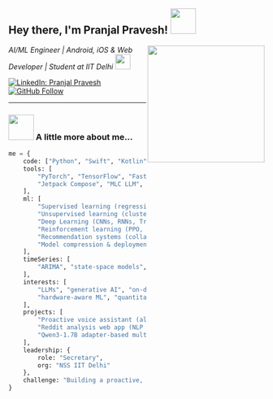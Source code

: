 <h2> Hey there, I'm Pranjal Pravesh! <img src="https://media.giphy.com/media/mGcNjsfWAjY5AEZNw6/giphy.gif" width="50"></h2>
<img align='right' src="https://geeky01adarsh.netlify.app/assets/profile1-d123abc2.gif" width="230">

<p><em>AI/ML Engineer | Android, iOS & Web Developer | Student at IIT Delhi
<img src="https://media.giphy.com/media/WUlplcMpOCEmTGBtBW/giphy.gif" width="30"> 
</em></p>

[![LinkedIn: Pranjal Pravesh](https://img.shields.io/badge/-Pranjal-blue?style=flat-square&logo=Linkedin&logoColor=white&link=https://www.linkedin.com/in/yourlinkedin/)](https://www.linkedin.com/in/pranjal-pravesh/)
[![GitHub Follow](https://img.shields.io/github/followers/yourgithub?label=follow&style=social)](https://github.com/pranjal-pravesh)

---

### <img src="https://media.giphy.com/media/VgCDAzcKvsR6OM0uWg/giphy.gif" width="50"> A little more about me...

```python
me = {
    code: ["Python", "Swift", "Kotlin", "C++", "HTML", "CSS", "JavaScript"],
    tools: [
        "PyTorch", "TensorFlow", "FastAPI", "Bootstrap", "Jinja2", "React",
        "Jetpack Compose", "MLC LLM", "CoreML", "Metal"
    ],
    ml: [
        "Supervised learning (regression, classification)",
        "Unsupervised learning (clustering, anomaly detection)",
        "Deep Learning (CNNs, RNNs, Transformers, GANs)",
        "Reinforcement learning (PPO, RLHF)",
        "Recommendation systems (collaborative & content-based filtering)",
        "Model compression & deployment (LoRA, quantization)"
    ],
    timeSeries: [
        "ARIMA", "state-space models", "RNN", "MA", "AR", "ARMA", "PACF"
    ],
    interests: [
        "LLMs", "generative AI", "on-device ML agents", "mobile ML inference",
        "hardware-aware ML", "quantitative finance", "NLP", "programmatic ads"
    ],
    projects: [
        "Proactive voice assistant (always-on, on-device, with context memory)",
        "Reddit analysis web app (NLP + LLM)",
        "Qwen3-1.7B adapter-based multi-skill LoRA router",
    ],
    leadership: {
        role: "Secretary",
        org: "NSS IIT Delhi"
    },
    challenge: "Building a proactive, voice-first Reddit analyzer and agent with LLMs, speaker diarization, memory, and multi-modal interface"
}

